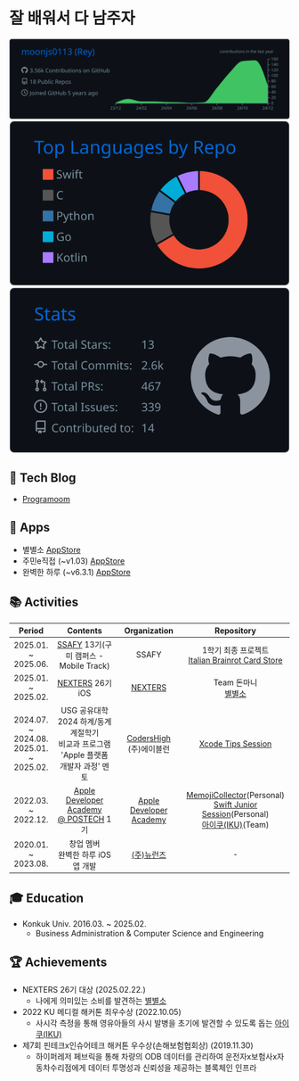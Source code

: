 # 잘 배워서 다 남주자

![](https://raw.githubusercontent.com/moonjs0113/moonjs0113/main/profile-summary-card-output/github_dark/0-profile-details.svg)
![](https://raw.githubusercontent.com/moonjs0113/moonjs0113/main/profile-summary-card-output/github_dark/1-repos-per-language.svg)
![](https://raw.githubusercontent.com/moonjs0113/moonjs0113/main/profile-summary-card-output/github_dark/3-stats.svg)

## 📄 Tech Blog
- [Programoom](https://littlemoom.tistory.com/)

## 📱 Apps
- 별별소 [AppStore](https://apps.apple.com/kr/app/id6741164570)
- 주민e직접 (~v1.03) [AppStore](https://apps.apple.com/kr/app/id1610485313)
- 완벽한 하루 (~v6.3.1) [AppStore](https://apps.apple.com/kr/app/id1525540474)


## 📚 Activities
| Period | Contents | Organization | Repository |
|:-:|:-:|:-:|:-:|
|2025.01. ~<br>2025.06.|[SSAFY](https://www.ssafy.com) 13기(구미 캠퍼스 - Mobile Track)|SSAFY| 1학기 최종 프로젝트<br>[Italian Brainrot Card Store](http://43.200.122.134:8080/) |
|2025.01. ~<br>2025.02.|[NEXTERS](https://nexters.co.kr) 26기 iOS|[NEXTERS](https://github.com/Nexters)| Team 돈마니<br>[별별소](https://github.com/Nexters/Donmani-iOS) |
|2024.07. ~<br>2024.08.<br>2025.01. ~<br>2025.02.|USG 공유대학 2024 하계/동계 계절학기<br>비교과 프로그램<br>'Apple 플랫폼 개발자 과정' 멘토|[CodersHigh](https://github.com/ProjectInTheClass)<br>(주)에이블런|[Xcode Tips Session](https://github.com/moonjs0113/2024_Summer_XcodeTips)|
|2022.03. ~<br>2022.12.|[Apple Developer Academy<br>@ POSTECH](https://developeracademy.postech.ac.kr) 1기|[Apple Developer Academy](https://github.com/DeveloperAcademy-POSTECH)|[MemojiCollector](https://github.com/moonjs0113/MemojiCollector)(Personal)<br>[Swift Junior Session](https://github.com/moonjs0113/SwiftJuniorSession)(Personal)<br>[아이쿠(IKU)](https://github.com/moonjs0113/MacC-Team-IKU)(Team)|
|2020.01. ~<br>2023.08.|창업 멤버<br>완벽한 하루 iOS 앱 개발|[(주)뉴런즈](https://nwrn.net/)|-|

## 🎓 Education
- Konkuk Univ. 2016.03. ~ 2025.02.
  - Business Administration & Computer Science and Engineering

## 🏆 Achievements
- NEXTERS 26기 대상 (2025.02.22.)
  - 나에게 의미있는 소비를 발견하는 [별별소](https://github.com/Nexters/Donmani-iOS)
- 2022 KU 메디컬 해커톤 최우수상 (2022.10.05)
  - 사시각 측정을 통해 영유아들의 사시 발병을 초기에 발견할 수 있도록 돕는 [아이쿠(IKU)](https://github.com/moonjs0113/MacC-Team-IKU)
- 제7회 핀테크x인슈어테크 해커톤 우수상(손해보험협회상) (2019.11.30)
  - 하이퍼레저 페브릭을 통해 차량의 ODB 데이터를 관리하여 운전자x보험사x자동차수리점에게 데이터 투명성과 신뢰성을 제공하는 블록체인 인프라
